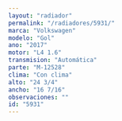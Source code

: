 ```yaml
---
layout: "radiador"
permalink: "/radiadores/5931/"
marca: "Volkswagen"
modelo: "Gol"
ano: "2017"
motor: "L4 1.6"
transmision: "Automática"
parte: "M-12528"
clima: "Con clima"
alto: "24 3/4"
ancho: "16 7/16"
observaciones: ""
id: "5931"
---
```



